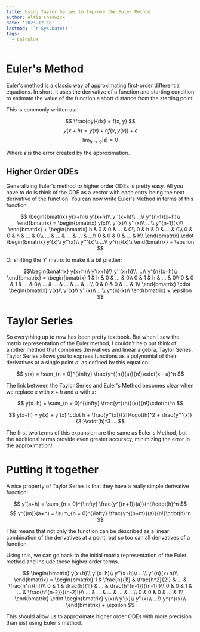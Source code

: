 ```yaml
---
title: Using Taylor Series to Improve the Euler Method
author: Alfie Chadwick
date: '2023-12-18'
lastmod: '`r Sys.Date()`'
Tags:
  - Calculus
---
```



# Euler's Method

Euler's method is a classic way of approximating first-order differential equations.
In short, it uses the derivative of a function and starting condition to estimate the value of the function a short distance from the starting point.

This is commonly written as:

$$
\frac{dy}{dx} = f(x, y)
$$
$$
y(x+h) = y(x) + hf(x, y(x)) + \epsilon
$$
$$
\lim_{h \to 0} |\epsilon| = 0
$$

Where $\epsilon$ is the error created by the approximation.

## Higher Order ODEs

Generalizing Euler's method to higher order ODEs is pretty easy. All you have to do is think of the ODE as a vector with each entry being the next derivative of the function. You can now write Euler's Method in terms of this function:

$$ 
\begin{bmatrix}
y(x+h)\\
y'(x+h)\\
y''(x+h)\\
...\\
y^{n-1}(x+h)\\
\end{bmatrix} = \begin{bmatrix}
y(x)\\
y'(x)\\
y''(x)\\
...\\
y^{n-1}(x)\\
\end{bmatrix} + \begin{bmatrix}
h & 0 & 0 &  ... & 0\\
0 & h & 0 &  ... & 0\\
0 & 0 & h &  ... & 0\\
... & ... & ... &  ... & ...\\
0 & 0 & 0 &  ... & h\\
\end{bmatrix} \cdot \begin{bmatrix}
y'(x)\\
y''(x)\\
y'''(x)\\
...\\
y^{n}(x)\\
\end{bmatrix} + \epsilon
$$

Or shifting the $Y'$ matrix to make it a bit prettier:

$$\begin{bmatrix}
y(x+h)\\
y'(x+h)\\
y''(x+h)\\
...\\
y^{n}(x+h)\\
\end{bmatrix} =  \begin{bmatrix}
1 & h & 0 &  ... & 0\\
0 & 1 & h &  ... & 0\\
0 & 0 & 1 &  ... & 0\\
... & ... & ... &  ... & ...\\
0 & 0 & 0 &  ... & 1\\
\end{bmatrix} \cdot \begin{bmatrix}
y(x)\\
y'(x)\\
y''(x)\\
...\\
y^{n}(x)\\
\end{bmatrix} + \epsilon $$

# Taylor Series

So everything up to now has been pretty textbook. But when I saw the matrix representation of the Euler method, I couldn't help but think of another method that combines derivatives and linear algebra, Taylor Series.
Taylor Series allows you to express functions as a polynomial of their derivatives at a single point $a$, as defined by this equation:

$$
y(x) =  \sum_{n = 0}^{\infty}  \frac{y^{(n)}(a)}{n!}\cdot(x - a)^n 
$$

The link between the Taylor Series and Euler's Method becomes clear when we replace $x$ with $x+h$ and $a$ with $x$:

$$
y(x+h) =  \sum_{n = 0}^{\infty}  \frac{y^{(n)}(x)}{n!}\cdot(h)^n 
$$

$$
y(x+h) = y(x) +  y'(x) \cdot h + \frac{y''(x)}{2!}\cdot(h)^2 + \frac{y'''(x)}{3!}\cdot(h)^3 ...
$$

The first two terms of this expansion are the same as Euler's Method, but the additional terms provide even greater accuracy, minimizing the error in the approximation!

# Putting it together

A nice property of Taylor Series is that they have a really simple derivative function:

$$ y'(a+h) = \sum_{n = 0}^{\infty}  \frac{y^{(n+1)}(a)}{n!}\cdot(h)^n $$
$$ y^{(m)}(a+h) = \sum_{n = 0}^{\infty}  \frac{y^{(n+m)}(a)}{n!}\cdot(h)^n $$

This means that not only the function can be described as a linear combination of the derivatives at a point, but so too can all derivatives of a function.

Using this, we can go back to the initial matrix representation of the Euler method and include these higher order terms.

$$ \begin{bmatrix}
y(x+h)\\
y'(x+h)\\
y''(x+h)\\
...\\
y^{n}(x+h)\\
\end{bmatrix} = \begin{bmatrix}
1 & \frac{h}{1!} & \frac{h^2}{2!} &  ... & \frac{h^n}{n!}\\
0 & 1 & \frac{h}{1!} &  ... & \frac{h^{n-1}}{(n-1)!}\\
0 & 0 & 1 &  ... & \frac{h^{n-2}}{(n-2)!}\\
... & ... & ... &  ... & ...\\
0 & 0 & 0 &  ... & 1\\
\end{bmatrix} \cdot \begin{bmatrix}
y(x)\\
y'(x)\\
y''(x)\\
...\\
y^{n}(x)\\
\end{bmatrix} + \epsilon $$

This should allow us to approximate higher order ODEs with more precision than just using Euler's method.
